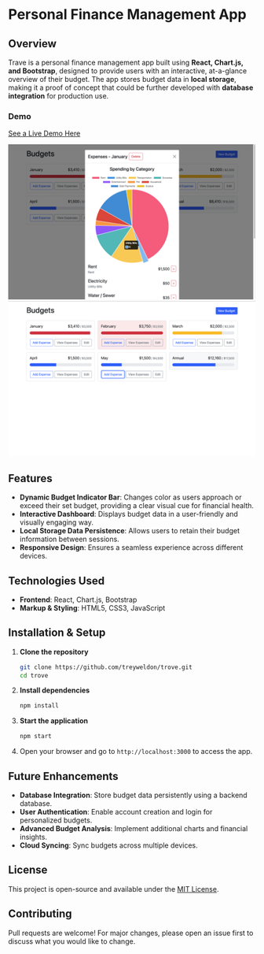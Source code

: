 # Personal Finance Management App

## Overview
Trave is a personal finance management app built using **React, Chart.js, and Bootstrap**, designed to provide users with an interactive, at-a-glance overview of their budget. The app stores budget data in **local storage**, making it a proof of concept that could be further developed with **database integration** for production use.

### Demo
[See a Live Demo Here](https://treyweldon.github.io/Trove/)  

![Game at Launch](https://github.com/treyweldon/Trove/blob/main/public/budgets.png)  
![Game at Launch](https://github.com/treyweldon/Trove/blob/main/public/budgets2.png)  

## Features
- **Dynamic Budget Indicator Bar**: Changes color as users approach or exceed their set budget, providing a clear visual cue for financial health.
- **Interactive Dashboard**: Displays budget data in a user-friendly and visually engaging way.
- **Local Storage Data Persistence**: Allows users to retain their budget information between sessions.
- **Responsive Design**: Ensures a seamless experience across different devices.

## Technologies Used
- **Frontend**: React, Chart.js, Bootstrap
- **Markup & Styling**: HTML5, CSS3, JavaScript

## Installation & Setup
1. **Clone the repository**
   ```sh
   git clone https://github.com/treyweldon/trove.git
   cd trove
   ```
2. **Install dependencies**
   ```sh
   npm install
   ```
3. **Start the application**
   ```sh
   npm start
   ```
4. Open your browser and go to `http://localhost:3000` to access the app.

## Future Enhancements
- **Database Integration**: Store budget data persistently using a backend database.
- **User Authentication**: Enable account creation and login for personalized budgets.
- **Advanced Budget Analysis**: Implement additional charts and financial insights.
- **Cloud Syncing**: Sync budgets across multiple devices.

## License
This project is open-source and available under the [MIT License](LICENSE).

## Contributing
Pull requests are welcome! For major changes, please open an issue first to discuss what you would like to change.

